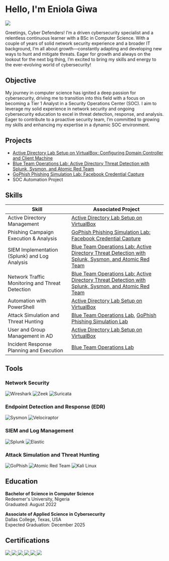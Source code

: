 # Hello, I'm Eniola Giwa 
<a href="https://www.linkedin.com/in/eniola-giwa24/"><img src="https://img.shields.io/badge/-LinkedIn-0072b1?&style=for-the-badge&logo=linkedin&logoColor=white" /></a>


Greetings, Cyber Defenders! I’m a driven cybersecurity specialist and a relentless continuous learner with a BSc in Computer Science. With a couple of years of solid network security experience and a broader IT background, I’m all about growth—constantly adapting and developing new ways to hunt and mitigate threats. Eager for growth and always on the lookout for the next big thing, I’m excited to bring my skills and energy to the ever-evolving world of cybersecurity!

## Objective
My journey in computer science has ignited a deep passion for cybersecurity, driving me to transition into this field with a focus on becoming a Tier 1 Analyst in a Security Operations Center (SOC). I aim to leverage my solid experience in network security and ongoing cybersecurity education to excel in threat detection, response, and analysis. Eager to contribute to a proactive security team, I’m committed to growing my skills and enhancing my expertise in a dynamic SOC environment.


## Projects
- [Active Directory Lab Setup on VirtualBox: Configuring Domain Controller and Client Machine](https://github.com/Ennygee/Virtual-AD-Lab-Domain-Controller-and-Client-Setup-with-1-000-Users)
- [Blue Team Operations Lab: Active Directory Threat Detection with Splunk, Sysmon, and Atomic Red Team](https://github.com/Ennygee/Blue-Team-Operations-Lab-Active-Directory-Threat-Detection-with-Splunk-Sysmon-and-Atomic-Red-Team/blob/main/README.md)
- [GoPhish Phishing Simulation Lab: Facebook Credential Capture](https://github.com/Ennygee/GoPhish-Phishing-Simulation-Lab-Facebook-Credential-Capture)
- SOC Automation Project


## Skills

| Skill                                               | Associated Project                                               |
|-----------------------------------------------------|------------------------------------------------------------------|
| Active Directory Management                         | [Active Directory Lab Setup on VirtualBox](https://github.com/Ennygee/Virtual-AD-Lab-Domain-Controller-and-Client-Setup-with-1-000-Users) |
| Phishing Campaign Execution & Analysis              | [GoPhish Phishing Simulation Lab: Facebook Credential Capture](https://github.com/Ennygee/GoPhish-Phishing-Simulation-Lab-Facebook-Credential-Capture) |
| SIEM Implementation (Splunk) and Log Analysis       | [Blue Team Operations Lab: Active Directory Threat Detection with Splunk, Sysmon, and Atomic Red Team](https://github.com/Ennygee/Blue-Team-Operations-Lab-Active-Directory-Threat-Detection-with-Splunk-Sysmon-and-Atomic-Red-Team/blob/main/README.md) |
| Network Traffic Monitoring and Threat Detection     | [Blue Team Operations Lab: Active Directory Threat Detection with Splunk, Sysmon, and Atomic Red Team](https://github.com/Ennygee/Blue-Team-Operations-Lab-Active-Directory-Threat-Detection-with-Splunk-Sysmon-and-Atomic-Red-Team/blob/main/README.md) |
| Automation with PowerShell                          | [Active Directory Lab Setup on VirtualBox](https://github.com/Ennygee/Virtual-AD-Lab-Domain-Controller-and-Client-Setup-with-1-000-Users) |
| Attack Simulation and Threat Hunting                | [Blue Team Operations Lab](https://github.com/Ennygee/Blue-Team-Operations-Lab-Active-Directory-Threat-Detection-with-Splunk-Sysmon-and-Atomic-Red-Team/blob/main/README.md), [GoPhish Phishing Simulation Lab](https://github.com/Ennygee/GoPhish-Phishing-Simulation-Lab-Facebook-Credential-Capture) |
| User and Group Management in AD                     | [Active Directory Lab Setup on VirtualBox](https://github.com/Ennygee/Virtual-AD-Lab-Domain-Controller-and-Client-Setup-with-1-000-Users) |
| Incident Response Planning and Execution            | [Blue Team Operations Lab](https://github.com/Ennygee/Blue-Team-Operations-Lab-Active-Directory-Threat-Detection-with-Splunk-Sysmon-and-Atomic-Red-Team/blob/main/README.md) |


## Tools

### Network Security
![Wireshark](https://img.shields.io/badge/Wireshark-0078D7?style=for-the-badge&logo=wireshark&logoColor=white)
![Zeek](https://img.shields.io/badge/Zeek-6C4FBB?style=for-the-badge)
![Suricata](https://img.shields.io/badge/Suricata-FB4F14?style=for-the-badge&logo=suricata&logoColor=white)

### Endpoint Detection and Response (EDR)
![Sysmon](https://img.shields.io/badge/Sysmon-6C757D?style=for-the-badge)
![Velociraptor](https://img.shields.io/badge/Velociraptor-5E478E?style=for-the-badge)

### SIEM and Log Management
![Splunk](https://img.shields.io/badge/Splunk-000000?style=for-the-badge&logo=splunk&logoColor=white)
![Elastic](https://img.shields.io/badge/Elastic-005571?style=for-the-badge&logo=elastic&logoColor=white)

### Attack Simulation and Threat Hunting
![GoPhish](https://img.shields.io/badge/GoPhish-5E478E?style=for-the-badge)
![Atomic Red Team](https://img.shields.io/badge/Atomic%20Red%20Team-6C4FBB?style=for-the-badge)
![Kali Linux](https://img.shields.io/badge/Kali%20Linux-557C94?style=for-the-badge&logo=kalilinux&logoColor=white)


## Education

**Bachelor of Science in Computer Science**  
Redeemer's University, Nigeria  
Graduated: August 2022

**Associate of Applied Science in Cybersecurity**  
Dallas College, Texas, USA  
Expected Graduation: December 2025




## Certifications

<div>
    <a href="https://www.credly.com/badges/bf38a4ff-3f9b-4a2f-8044-dcc57fef3c9e" target="_blank">
        <img src="https://img.shields.io/badge/-CCNA-2962FF?&style=for-the-badge&logo=Cisco&logoColor=white" />
    </a>
    <a href="https://www.credly.com/badges/a7197eb8-dbe8-4e6f-85bb-44db5bc26649" target="_blank">
        <img src="https://img.shields.io/badge/-Security%2B-FF0000?&style=for-the-badge&logo=CompTIA&logoColor=white" />
    </a>
    <a href="https://www.credly.com/badges/580df600-2127-4641-8cec-6d5da50e8756" target="_blank">
        <img src="https://img.shields.io/badge/-Network%2B-007ACC?&style=for-the-badge&logo=CompTIA&logoColor=white" />
    </a>
    <a href="https://www.credly.com/badges/db8ea891-a7da-4228-bd55-de70f5fe8d0b" target="_blank">
        <img src="https://img.shields.io/badge/-A%2B-4D4D4D?&style=for-the-badge&logo=CompTIA&logoColor=white" />
    </a>
    <a href="https://www.isc2.org/Certifications/CC" target="_blank">
        <img src="https://img.shields.io/badge/-ISC2%20CC-008000?&style=for-the-badge&logo=ISC2&logoColor=white" />
    </a>
    <a href="https://www.credly.com/badges/c31d3b31-9372-4823-9dd0-36082a8861a9" target="_blank">
        <img src="https://img.shields.io/badge/-Google%20IT%20Support-34A853?&style=for-the-badge&logo=Google&logoColor=white" />
    </a>
</div>


